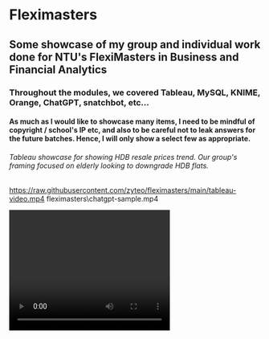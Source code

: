 # Fleximasters

## Some showcase of my group and individual work done for NTU's FlexiMasters in Business and Financial Analytics

### Throughout the modules, we covered Tableau, MySQL, KNIME, Orange, ChatGPT, snatchbot, etc...

#### As much as I would like to showcase many items, I need to be mindful of copyright / school's IP etc, and also to be careful not to leak answers for the future batches. Hence, I will only show a select few as appropriate.

###### Tableau showcase for showing HDB resale prices trend. Our group's framing focused on elderly looking to downgrade HDB flats.

https://raw.githubusercontent.com/zyteo/fleximasters/main/tableau-video.mp4
fleximasters\chatgpt-sample.mp4

<video width="320" height="240" controls>
  <source src="https://raw.githubusercontent.com/zyteo/fleximasters/main/tableau-video.mp4" type="video/mp4">

###### ML model made with Teachable Machine.

https://recycling-ai-model1.netlify.app/

###### Histogram generated with df.plot.

<img src="./wk3_airbnb_plot2.png"/>

###### Boxplot generated with snsplot.

<img src="./wk3_airbnb_snsplot2.png"/>

###### Heatmap generated with snsplot.

<img src="./wk3_airbnb_snsplot3.png"/>

###### Pair plot generated with snsplot.

<img src="./wk3_airbnb_snsplot5.png"/>

###### AI-generated image of NTU SG.

<img src="./AI_NTU_sg.png"/>

###### AI-generated image of cats.

<img src="./AI_cats.png"/>

###### AI-generated image of ice cream from Japan.

<img src="./AI_ice_cream_japan.png"/>

###### AI-generated image of Vespa.

<img src="./AI_vespa.png"/>

###### Telegram bot created with snatchbot. As we used a free trial, the bot has since expired.

https://raw.githubusercontent.com/zyteo/fleximasters/main/telebot-sample.mp4

<video width="320" height="240" controls>
  <source src="https://raw.githubusercontent.com/zyteo/fleximasters/main/telebot-sample.mp4" type="video/mp4">

###### Chat with ChatGPT. Uses openAI API for ChatGPT. As credits are limited, I show a sample video.

https://raw.githubusercontent.com/zyteo/fleximasters/main/chatgpt-sample.mp4

<video controls>
  <source src="https://raw.githubusercontent.com/zyteo/fleximasters/main/chatgpt-sample.mp4" type="video/mp4">

